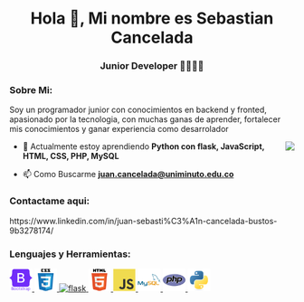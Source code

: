 <h1 align="center">Hola 👋, Mi nombre es Sebastian Cancelada</h1>
<h3 align="center">Junior Developer 👨🏻‍💻🐍</h3>
<h3 align="left"> Sobre Mi: </h3>
<p align="left"> Soy un programador junior con conocimientos en backend y fronted, apasionado por la tecnologia, con muchas ganas de aprender, fortalecer mis conocimientos y ganar experiencia como desarrolador</p>
<img src="https://camo.githubusercontent.com/a43e54ea7f43ce7dfa74d08222db0978a28315efedd2255189431d83996f134b/68747470733a2f2f6d6172636f70696c6c6f6e692e636f6d2f5265736f75726365732f6176617461722e737667" align="right">

- 🌱 Actualmente estoy aprendiendo **Python con flask, JavaScript, HTML, CSS, PHP, MySQL**

- 📫 Como Buscarme **juan.cancelada@uniminuto.edu.co**

<h3 align="left">Contactame aqui:</h3>
https://www.linkedin.com/in/juan-sebasti%C3%A1n-cancelada-bustos-9b3278174/
<p align="left">
</p>

<h3 align="left">Lenguajes y Herramientas: </h3>
<p align="left"> <a href="https://getbootstrap.com" target="_blank" rel="noreferrer"> <img src="https://raw.githubusercontent.com/devicons/devicon/master/icons/bootstrap/bootstrap-plain-wordmark.svg" alt="bootstrap" width="40" height="40"/> </a> <a href="https://www.w3schools.com/css/" target="_blank" rel="noreferrer"> <img src="https://raw.githubusercontent.com/devicons/devicon/master/icons/css3/css3-original-wordmark.svg" alt="css3" width="40" height="40"/> </a> <a href="https://flask.palletsprojects.com/" target="_blank" rel="noreferrer"> <img src="https://www.vectorlogo.zone/logos/pocoo_flask/pocoo_flask-icon.svg" alt="flask" width="40" height="40"/> </a> <a href="https://www.w3.org/html/" target="_blank" rel="noreferrer"> <img src="https://raw.githubusercontent.com/devicons/devicon/master/icons/html5/html5-original-wordmark.svg" alt="html5" width="40" height="40"/> </a> <a href="https://developer.mozilla.org/en-US/docs/Web/JavaScript" target="_blank" rel="noreferrer"> <img src="https://raw.githubusercontent.com/devicons/devicon/master/icons/javascript/javascript-original.svg" alt="javascript" width="40" height="40"/> </a> <a href="https://www.mysql.com/" target="_blank" rel="noreferrer"> <img src="https://raw.githubusercontent.com/devicons/devicon/master/icons/mysql/mysql-original-wordmark.svg" alt="mysql" width="40" height="40"/> </a> <a href="https://www.php.net" target="_blank" rel="noreferrer"> <img src="https://raw.githubusercontent.com/devicons/devicon/master/icons/php/php-original.svg" alt="php" width="40" height="40"/> </a> <a href="https://www.python.org" target="_blank" rel="noreferrer"> <img src="https://raw.githubusercontent.com/devicons/devicon/master/icons/python/python-original.svg" alt="python" width="40" height="40"/> </a> </p>

